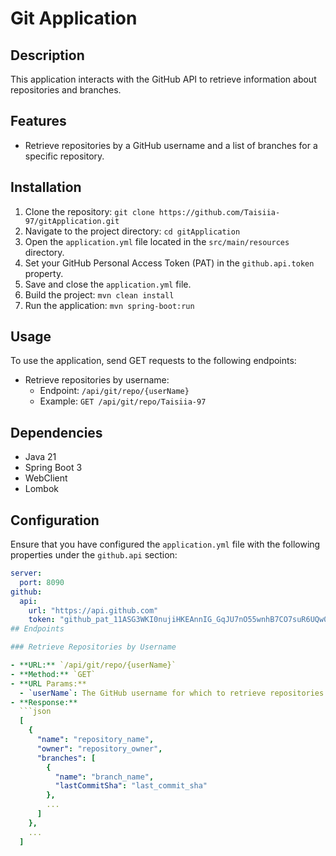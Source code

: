 # Git Application

## Description

This application interacts with the GitHub API to retrieve information about repositories and branches.

## Features

- Retrieve repositories by a GitHub username and a list of branches for a specific repository.

## Installation

1. Clone the repository: `git clone https://github.com/Taisiia-97/gitApplication.git`
2. Navigate to the project directory: `cd gitApplication`
3. Open the `application.yml` file located in the `src/main/resources` directory.
4. Set your GitHub Personal Access Token (PAT) in the `github.api.token` property.
5. Save and close the `application.yml` file.
6. Build the project: `mvn clean install`
7. Run the application: `mvn spring-boot:run`

## Usage

To use the application, send GET requests to the following endpoints:

- Retrieve repositories by username:
  - Endpoint: `/api/git/repo/{userName}`
  - Example: `GET /api/git/repo/Taisiia-97`

## Dependencies

- Java 21
- Spring Boot 3
- WebClient
- Lombok

## Configuration

Ensure that you have configured the `application.yml` file with the following properties under the `github.api` section:

```yaml
server:
  port: 8090
github:
  api:
    url: "https://api.github.com"
    token: "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"
## Endpoints

### Retrieve Repositories by Username

- **URL:** `/api/git/repo/{userName}`
- **Method:** `GET`
- **URL Params:**
  - `userName`: The GitHub username for which to retrieve repositories.
- **Response:**
  ```json
  [
    {
      "name": "repository_name",
      "owner": "repository_owner",
      "branches": [
        {
          "name": "branch_name",
          "lastCommitSha": "last_commit_sha"
        },
        ...
      ]
    },
    ...
  ]
